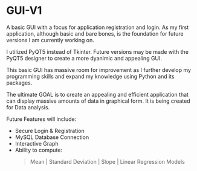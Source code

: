# GUI-V1
A basic GUI with a focus for application registration and login. 
As my first application, although basic and bare bones, is the foundation for future versions I am currently working on. 

I utilized PyQT5 instead of Tkinter. 
Future versions may be made with the PyQT5 designer to create a more dyanimic and appealing GUI.

This basic GUI has massive room for improvement as I further develop my programming skills and expand my knowledge using Python and its packages. 

The ultimate GOAL is to create an appealing and efficient application that can display massive amounts of data in graphical form. It is being created for Data analysis. 

Future Features will include:
- Secure Login & Registration
- MySQL Database Connection
- Interactive Graph
- Ability to compute:
  >Mean  | Standard Deviation | Slope | Linear Regression Models
  
